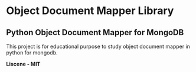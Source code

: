 # Object Document Mapper Library

## Python Object Document Mapper for MongoDB

This project is for educational purpose to study object document mapper in python for mongodb.

**Liscene - MIT**
